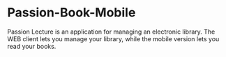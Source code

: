 # Passion-Book-Mobile
Passion Lecture is an application for managing an electronic library. The WEB client lets you manage your library, while the mobile version lets you read your books.
